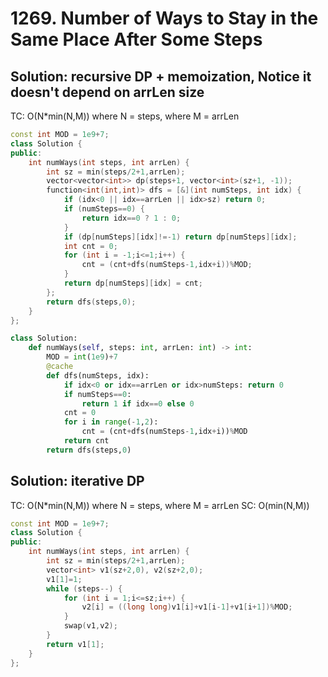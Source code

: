 # 1269. Number of Ways to Stay in the Same Place After Some Steps

## Solution: recursive DP + memoization, Notice it doesn't depend on arrLen size

TC: O(N*min(N,M)) where N = steps, where M = arrLen

```c++
const int MOD = 1e9+7;
class Solution {
public:
    int numWays(int steps, int arrLen) {
        int sz = min(steps/2+1,arrLen);
        vector<vector<int>> dp(steps+1, vector<int>(sz+1, -1));
        function<int(int,int)> dfs = [&](int numSteps, int idx) {
            if (idx<0 || idx==arrLen || idx>sz) return 0;
            if (numSteps==0) {
                return idx==0 ? 1 : 0;
            }
            if (dp[numSteps][idx]!=-1) return dp[numSteps][idx];
            int cnt = 0;
            for (int i = -1;i<=1;i++) {
                cnt = (cnt+dfs(numSteps-1,idx+i))%MOD;
            }
            return dp[numSteps][idx] = cnt;
        };
        return dfs(steps,0);
    }
};
```


```py
class Solution:
    def numWays(self, steps: int, arrLen: int) -> int:
        MOD = int(1e9)+7
        @cache
        def dfs(numSteps, idx):
            if idx<0 or idx==arrLen or idx>numSteps: return 0
            if numSteps==0:
                return 1 if idx==0 else 0
            cnt = 0
            for i in range(-1,2):
                cnt = (cnt+dfs(numSteps-1,idx+i))%MOD
            return cnt
        return dfs(steps,0)
```

## Solution: iterative DP

TC: O(N*min(N,M)) where N = steps, where M = arrLen 
SC: O(min(N,M))

```c++
const int MOD = 1e9+7;
class Solution {
public:
    int numWays(int steps, int arrLen) {
        int sz = min(steps/2+1,arrLen);
        vector<int> v1(sz+2,0), v2(sz+2,0);
        v1[1]=1;
        while (steps--) {
            for (int i = 1;i<=sz;i++) {
                v2[i] = ((long long)v1[i]+v1[i-1]+v1[i+1])%MOD;
            }
            swap(v1,v2);
        }
        return v1[1];
    }
};
```